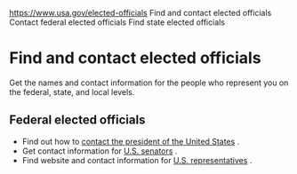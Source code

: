 

https://www.usa.gov/elected-officials
Find and contact elected officials
Contact federal elected officials
Find state elected officials

Find and contact elected officials
==================================

Get the names and contact information for the people who represent you on the federal, state, and local levels.

**Federal elected officials**
-----------------------------

* Find out how to
  [contact the president of the United States](https://www.whitehouse.gov/contact/)
  .
* Get contact information for
  [U.S. senators](https://www.senate.gov/senators/senators-contact.htm)
  .
* Find website and contact information for
  [U.S. representatives](https://www.house.gov/representatives)
  .
